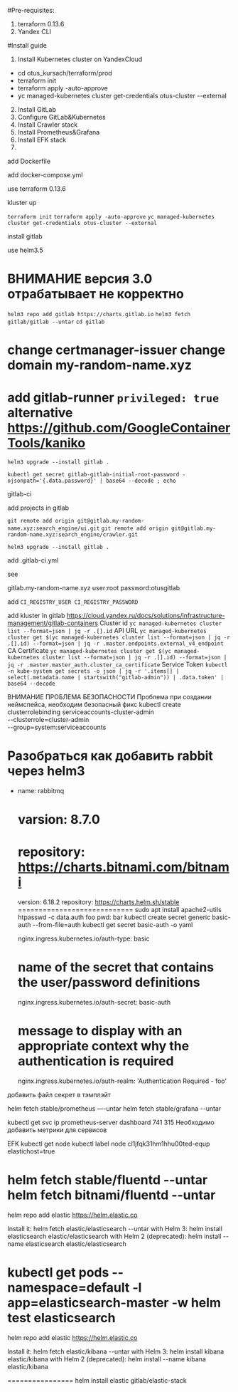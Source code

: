 #Pre-requisites:
1. terraform 0.13.6
2. Yandex CLI

#Install guide
1. Install Kubernetes cluster on YandexCloud
  - cd otus_kursach/terraform/prod
  - terraform init
  - terraform apply -auto-approve
  - yc managed-kubernetes cluster get-credentials otus-cluster --external

2. Install GitLab
3. Configure GitLab&Kubernetes
4. Install Crawler stack
5. Install Prometheus&Grafana
6. Install EFK stack
7. 

add Dockerfile

add docker-compose.yml

use terraform 0.13.6

kluster up

`terraform init`
`terraform apply -auto-approve`
`yc managed-kubernetes cluster get-credentials otus-cluster --external`

install gitlab

use helm3.5
# ВНИМАНИЕ версия 3.0 отрабатывает не корректно

`helm3 repo add gitlab https://charts.gitlab.io`
`helm3 fetch gitlab/gitlab --untar`
`cd gitlab`

change certmanager-issuer
change domain my-random-name.xyz
========
add gitlab-runner `privileged: true`
alternative https://github.com/GoogleContainerTools/kaniko
========
`helm3 upgrade --install gitlab .`

`kubectl get secret gitlab-gitlab-initial-root-password -ojsonpath='{.data.password}' | base64 --decode ; echo`

gitlab-ci

add projects in gitlab

`git remote add origin git@gitlab.my-random-name.xyz:search_engine/ui.git`
`git remote add origin git@gitlab.my-random-name.xyz:search_engine/crawler.git`

`helm3 upgrade --install gitlab .`

add .gitlab-ci.yml

see

gitlab.my-random-name.xyz user:root password:otusgitlab

add `CI_REGISTRY_USER CI_REGISTRY_PASSWORD`

add kluster in gitlab
https://cloud.yandex.ru/docs/solutions/infrastructure-management/gitlab-containers
Cluster id
`yc managed-kubernetes cluster list --format=json | jq -r .[].id`
API URL
`yc managed-kubernetes cluster get $(yc managed-kubernetes cluster list --format=json | jq -r .[].id) --format=json | jq -r .master.endpoints.external_v4_endpoint`
CA Certificate
`yc managed-kubernetes cluster get $(yc managed-kubernetes cluster list --format=json | jq -r .[].id) --format=json | jq -r .master.master_auth.cluster_ca_certificate`
Service Token
`kubectl -n kube-system get secrets -o json | jq -r '.items[] | select(.metadata.name | startswith("gitlab-admin")) | .data.token' | base64 --decode`

ВНИМАНИЕ ПРОБЛЕМА БЕЗОПАСНОСТИ
Проблема при создании неймспейса, необходим безопасный фикс
kubectl create clusterrolebinding serviceaccounts-cluster-admin \
    --clusterrole=cluster-admin \
    --group=system:serviceaccounts

Разобраться как добавить rabbit через helm3
============================
  - name: rabbitmq
    # varsion: 8.7.0
    # repository: https://charts.bitnami.com/bitnami
    version: 6.18.2
    repository: https://charts.helm.sh/stable
============================
sudo apt install apache2-utils
htpasswd -c data.auth foo
pwd: bar
kubectl create secret generic basic-auth --from-file=auth
kubectl get secret basic-auth -o yaml

    nginx.ingress.kubernetes.io/auth-type: basic
    # name of the secret that contains the user/password definitions
    nginx.ingress.kubernetes.io/auth-secret: basic-auth
    # message to display with an appropriate context why the authentication is required
    nginx.ingress.kubernetes.io/auth-realm: 'Authentication Required - foo'

добавить файл секрет в тэмплэйт

helm fetch stable/prometheus —-untar 
helm fetch stable/grafana --untar

kubectl get svc
ip prometheus-server
dashboard 741 315
Необходимо добавить метрики для сервисов

EFK
kubectl get node
kubectl label node cl1jfqk31hm1hhu00ted-equp elastichost=true
<!-- kubectl apply -f ./efk -->

<!-- helm fetch stable/kibana --version 0.1.1 --untar -->

helm fetch stable/fluentd --untar
helm fetch bitnami/fluentd --untar
=======================
helm repo add elastic https://helm.elastic.co

Install it:
helm fetch elastic/elasticsearch --untar
with Helm 3: helm install elasticsearch elastic/elasticsearch
with Helm 2 (deprecated): helm install --name elasticsearch elastic/elasticsearch

kubectl get pods --namespace=default -l app=elasticsearch-master -w
helm test elasticsearch
=================
helm repo add elastic https://helm.elastic.co

Install it:
helm fetch elastic/kibana --untar
with Helm 3: helm install kibana elastic/kibana
with Helm 2 (deprecated): helm install --name kibana elastic/kibana

================
helm install elastic gitlab/elastic-stack
